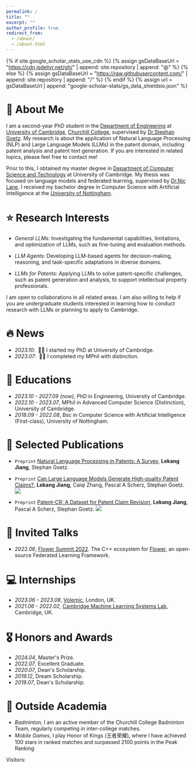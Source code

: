 ```yaml
---
permalink: /
title: ""
excerpt: ""
author_profile: true
redirect_from: 
  - /about/
  - /about.html
---
```


{% if site.google_scholar_stats_use_cdn %}
{% assign gsDataBaseUrl = "https://cdn.jsdelivr.net/gh/" | append: site.repository | append: "@" %}
{% else %}
{% assign gsDataBaseUrl = "https://raw.githubusercontent.com/" | append: site.repository | append: "/" %}
{% endif %}
{% assign url = gsDataBaseUrl | append: "google-scholar-stats/gs_data_shieldsio.json" %}

<span class='anchor' id='about-me'></span>

# 🙋 About Me
I am a second-year PhD student in the [Department of Engineering](https://www.eng.cam.ac.uk/) at [University of Cambridge](https://www.cam.ac.uk/), [Churchill College](https://www.chu.cam.ac.uk/), supervised by [Dr.Stephan Goetz](https://stephanmgoetz.github.io/). My research is about the application of Natural Language Processing (NLP) and Large Language Models (LLMs) in the patent domain, including patent analysis and patent text generation. If you are interested in related topics, please feel free to contact me! 

Prior to this, I obtained my master degree in [Department of Computer Science and Technology](https://www.cst.cam.ac.uk/) at University of Cambridge. My thesis was focused on language models and federated learning, supervised by [Dr.Nic Lane](https://www.cst.cam.ac.uk/people/ndl32). I received my bachelor degree in Computer Science with Artificial Intelligence at the [University of Nottingham](https://www.cst.cam.ac.uk/).

# ⭐ Research Interests
- *General LLMs*: Investigating the fundamental capabilities, limitations, and optimization of LLMs, such as fine-tuning and evaluation methods.

- *LLM Agents*: Developing LLM-based agents for decision-making, reasoning, and task-specific adaptations in diverse domains.

- *LLMs for Patents*: Applying LLMs to solve patent-specific challenges, such as patent generation and analysis, to support intellectual property professionals.

I am open to collaborations in all related areas. I am also willing to help if you are undergraduate students interested in learning how to conduct research with LLMs or planning to apply to Cambridge. 

# 🔥 News
- *2023.10*: &nbsp;🎉🎉 I started my PhD at University of Cambridge. 
- *2023.07*: &nbsp;🎉🎉 I completed my MPhil with distinction. 


# 📖 Educations
- *2023.10 - 2027.09 (now)*, PhD in Engineering, University of Cambridge. 
- *2022.10 - 2023.07*, MPhil in Advanced Computer Science (Distinction), University of Cambridge. 
- *2018.09 - 2022.08*, Bsc in Computer Science with Artificial Intelligence (First-class), University of Nottingham. 

# 📝 Selected Publications 

- ``Preprint`` [Natural Language Processing in Patents: A Survey](https://arxiv.org/abs/2403.04105), **Lekang Jiang**, Stephan Goetz.

- ``Preprint`` [Can Large Language Models Generate High-quality Patent Claims?](https://arxiv.org/abs/2406.19465), **Lekang Jiang**, Caiqi Zhang, Pascal A Scherz, Stephan Goetz. [![](https://img.shields.io/github/stars/scylj1/LLM4DPCG?style=social&label=Code+Stars)](https://github.com/scylj1/LLM4DPCG)

- ``Preprint`` [Patent-CR: A Dataset for Patent Claim Revision](https://arxiv.org/abs/2412.02549), **Lekang Jiang**, Pascal A Scherz, Stephan Goetz. [![](https://img.shields.io/github/stars/scylj1/Patent-CR?style=social&label=Code+Stars)](https://github.com/scylj1/Patent-CR)


# 💬 Invited Talks
- *2022.06*, [Flower Summit 2022](https://flower.ai/events/flower-summit-2022/). The C++ ecosystem for [Flower](https://flower.ai/), an open-source Federated Learning Framework. 


# 💻 Internships
- *2023.06 - 2023.08*, [Volemic](https://www.volemic.com/), London, UK. 
- *2021.06 - 2022.02*, [Cambridge Machine Learning Systems Lab](https://mlsys.cst.cam.ac.uk/), Cambridge, UK.


# 🎖 Honors and Awards
- *2024.04*, Master's Prize. 
- *2022.07*, Excellent Graduate. 
- *2020.07*, Dean's Scholarship. 
- *2019.12*, Dream Scholarship. 
- *2019.07*, Dean's Scholarship. 

# 👀 Outside Academia
- *Badminton*, I am an active member of the Churchill College Badminton Team, regularly competing in inter-college matches. 
- *Mobile Games*, I play Honor of Kings (王者荣耀), where I have achieved 100 stars in ranked matches and surpassed 2100 points in the Peak Ranking

Visitors: 
<div style="width: 300px">
  <script type="text/javascript" id="clstr_globe" src="//clustrmaps.com/globe.js?d=URFbX8lZgAuBiRuydq2RZu_teM6FhI-4SbRK1MxbbGw"></script>
</div>